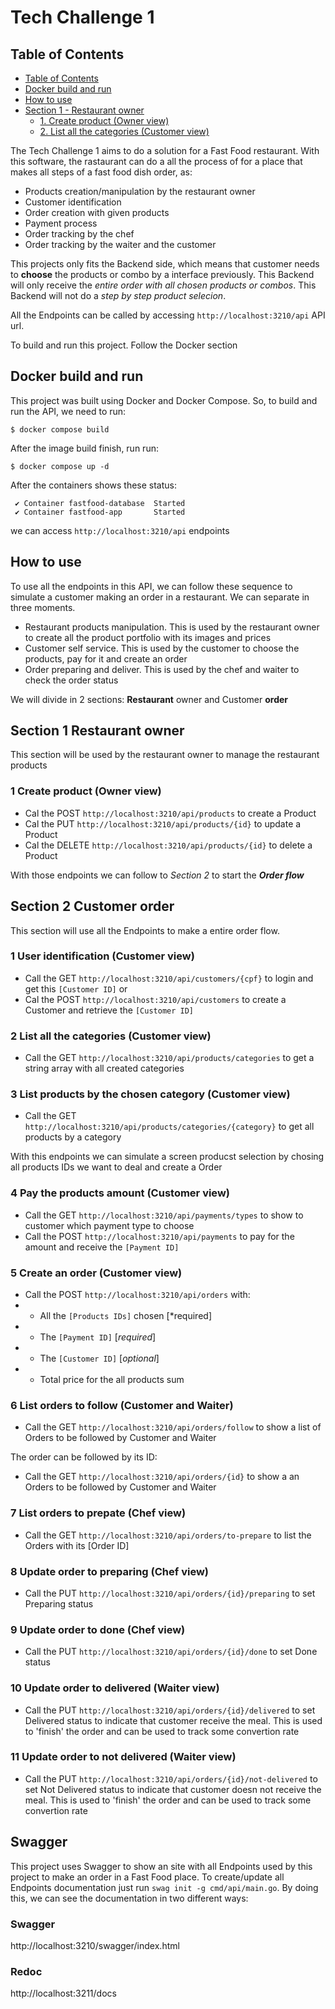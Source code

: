 # Tech Challenge 1

## Table of Contents

- [Table of Contents](#table-of-contents)
- [Docker build and run](#docker-build-and-run)
- [How to use](#how-to-use)
- [Section 1 - Restaurant owner](#section-1-restaurant-owner)
  - [1. Create product (Owner view)](#1-create-product-(owner-view))
  - [2. List all the categories (Customer view)](#2-list-all-the-categories-(customer-view))

The Tech Challenge 1 aims to do a solution for a Fast Food restaurant. With this software, the rastaurant can do a all the process of for a place
that makes all steps of a fast food dish order, as:

- Products creation/manipulation by the restaurant owner
- Customer identification
- Order creation with given products
- Payment process
- Order tracking by the chef
- Order tracking by the waiter and the customer

This projects only fits the Backend side, which means that customer needs to **choose** the products or combo by a interface previously. This Backend will only receive the *entire order with all chosen products or combos*. This Backend will not do a *step by step product selecion*.

All the Endpoints can be called by accessing `http://localhost:3210/api` API url.

To build and run this project. Follow the Docker section


## Docker build and run

This project was built using Docker and Docker Compose. So, to build and run the API, we need to run:

```
$ docker compose build
```

After the image build finish, run run:

```
$ docker compose up -d
```

After the containers shows these status:

```
 ✔ Container fastfood-database  Started
 ✔ Container fastfood-app       Started 
```

we can access `http://localhost:3210/api` endpoints


## How to use

To use all the endpoints in this API, we can follow these sequence to simulate a customer making an order in a restaurant.
We can separate in three moments.

- Restaurant products manipulation. This is used by the restaurant owner to create all the product portfolio with its images and prices
- Customer self service. This is used by the customer to choose the products, pay for it and create an order 
- Order preparing and deliver. This is used by the chef and waiter to check the order status

We will divide in 2 sections: **Restaurant** owner and Customer **order**


## Section 1 Restaurant owner

This section will be used by the restaurant owner to manage the restaurant products

### 1 Create product (Owner view)

- Cal the POST `http://localhost:3210/api/products` to create a Product
- Cal the PUT `http://localhost:3210/api/products/{id}` to update a Product
- Cal the DELETE `http://localhost:3210/api/products/{id}` to delete a Product

With those endpoints we can follow to *Section 2* to start the ***Order flow***


## Section 2 Customer order

This section will use all the Endpoints to make a entire order flow.

### 1 User identification (Customer view)

- Call the GET `http://localhost:3210/api/customers/{cpf}` to login and get this `[Customer ID]`
or
- Cal the POST `http://localhost:3210/api/customers` to create a Customer and retrieve the `[Customer ID]`

### 2 List all the categories (Customer view)

- Call the GET `http://localhost:3210/api/products/categories` to get a string array with all created categories

### 3 List products by the chosen category (Customer view)

- Call the GET `http://localhost:3210/api/products/categories/{category}` to get all products by a category

With this endpoints we can simulate a screen producst selection by chosing all products IDs we want to deal and create a Order

### 4 Pay the products amount (Customer view)

- Call the GET `http://localhost:3210/api/payments/types` to show to customer which payment type to choose
- Call the POST `http://localhost:3210/api/payments` to pay for the amount and receive the `[Payment ID]`

### 5 Create an order (Customer view)

- Call the POST `http://localhost:3210/api/orders` with:
- - All the `[Products IDs]` chosen [*required]
- - The `[Payment ID]` [*required*]
- - The `[Customer ID]` [*optional*]
- - Total price for the all products sum

### 6 List orders to follow (Customer and Waiter)

- Call the GET `http://localhost:3210/api/orders/follow` to show a list of Orders to be followed by Customer and Waiter

The order can be followed by its ID:
- Call the GET `http://localhost:3210/api/orders/{id}` to show a an Orders to be followed by Customer and Waiter

### 7 List orders to prepate (Chef view)

- Call the GET `http://localhost:3210/api/orders/to-prepare` to list the Orders with its [Order ID]

### 8 Update order to preparing (Chef view)

- Call the PUT `http://localhost:3210/api/orders/{id}/preparing` to set Preparing status

### 9 Update order to done (Chef view)

- Call the PUT `http://localhost:3210/api/orders/{id}/done` to set Done status

### 10 Update order to delivered (Waiter view)

- Call the PUT `http://localhost:3210/api/orders/{id}/delivered` to set Delivered status to indicate that customer receive the meal. 
This is used to 'finish' the order and can be used to track some convertion rate

### 11 Update order to not delivered (Waiter view)

- Call the PUT `http://localhost:3210/api/orders/{id}/not-delivered` to set Not Delivered status to indicate that customer doesn not receive the meal.
This is used to 'finish' the order and can be used to track some convertion rate


## Swagger

This project uses Swagger to show an site with all Endpoints used by this project to make an order in a Fast Food place. 
To create/update all Endpoints documentation just run `swag init -g cmd/api/main.go`. By doing this, we can see the documentation in
two different ways:

### Swagger

http://localhost:3210/swagger/index.html

### Redoc

http://localhost:3211/docs
